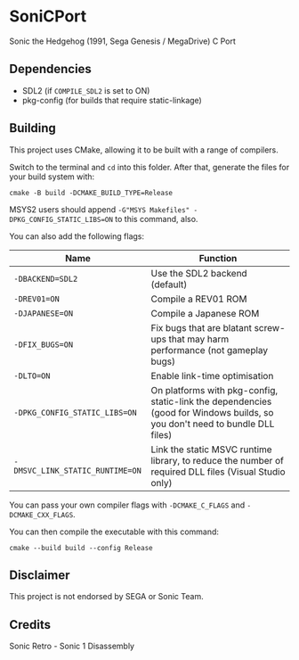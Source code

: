 # SoniCPort

Sonic the Hedgehog (1991, Sega Genesis / MegaDrive) C Port

## Dependencies

* SDL2 (if `COMPILE_SDL2` is set to ON)
* pkg-config (for builds that require static-linkage)

## Building

This project uses CMake, allowing it to be built with a range of compilers.

Switch to the terminal and `cd` into this folder.
After that, generate the files for your build system with:

```
cmake -B build -DCMAKE_BUILD_TYPE=Release
```

MSYS2 users should append `-G"MSYS Makefiles" -DPKG_CONFIG_STATIC_LIBS=ON` to this command, also.

You can also add the following flags:

Name | Function
--------|--------
`-DBACKEND=SDL2` | Use the SDL2 backend (default)
`-DREV01=ON` | Compile a REV01 ROM
`-DJAPANESE=ON` | Compile a Japanese ROM
`-DFIX_BUGS=ON` | Fix bugs that are blatant screw-ups that may harm performance (not gameplay bugs)
`-DLTO=ON` | Enable link-time optimisation
`-DPKG_CONFIG_STATIC_LIBS=ON` | On platforms with pkg-config, static-link the dependencies (good for Windows builds, so you don't need to bundle DLL files)
`-DMSVC_LINK_STATIC_RUNTIME=ON` | Link the static MSVC runtime library, to reduce the number of required DLL files (Visual Studio only)

You can pass your own compiler flags with `-DCMAKE_C_FLAGS` and `-DCMAKE_CXX_FLAGS`.

You can then compile the executable with this command:

```
cmake --build build --config Release
```

## Disclaimer
This project is not endorsed by SEGA or Sonic Team.

## Credits
Sonic Retro - Sonic 1 Disassembly
